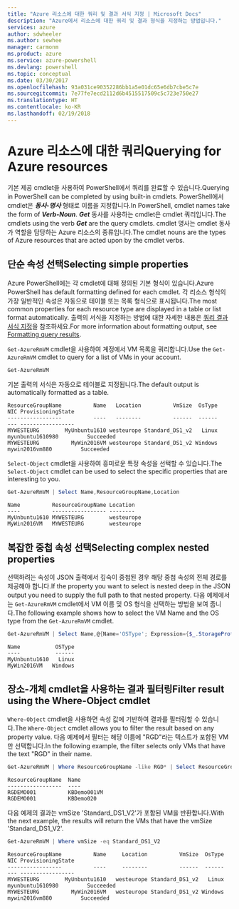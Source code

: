 ```yaml
---
title: "Azure 리소스에 대한 쿼리 및 결과 서식 지정 | Microsoft Docs"
description: "Azure에서 리소스에 대한 쿼리 및 결과 형식을 지정하는 방법입니다."
services: azure
author: sdwheeler
ms.author: sewhee
manager: carmonm
ms.product: azure
ms.service: azure-powershell
ms.devlang: powershell
ms.topic: conceptual
ms.date: 03/30/2017
ms.openlocfilehash: 93a031ce90352286bb1a5e01dc65e6db7cbe5c7e
ms.sourcegitcommit: 7e77fe7ecd2112d6b4515517509c5c723e750e27
ms.translationtype: HT
ms.contentlocale: ko-KR
ms.lasthandoff: 02/19/2018
---
```

# <a name="querying-for-azure-resources"></a><span data-ttu-id="264d9-103">Azure 리소스에 대한 쿼리</span><span class="sxs-lookup"><span data-stu-id="264d9-103">Querying for Azure resources</span></span>

<span data-ttu-id="264d9-104">기본 제공 cmdlet을 사용하여 PowerShell에서 쿼리를 완료할 수 있습니다.</span><span class="sxs-lookup"><span data-stu-id="264d9-104">Querying in PowerShell can be completed by using built-in cmdlets.</span></span> <span data-ttu-id="264d9-105">PowerShell에서 cmdlet은 **_동사-명사_** 형태로 이름을 지정합니다.</span><span class="sxs-lookup"><span data-stu-id="264d9-105">In PowerShell, cmdlet names take the form of **_Verb-Noun_**.</span></span> <span data-ttu-id="264d9-106">**_Get_** 동사를 사용하는 cmdlet은 cmdlet 쿼리입니다.</span><span class="sxs-lookup"><span data-stu-id="264d9-106">The cmdlets using the verb **_Get_** are the query cmdlets.</span></span> <span data-ttu-id="264d9-107">cmdlet 명사는 cmdlet 동사가 역할을 담당하는 Azure 리소스의 종류입니다.</span><span class="sxs-lookup"><span data-stu-id="264d9-107">The cmdlet nouns are the types of Azure resources that are acted upon by the cmdlet verbs.</span></span>


## <a name="selecting-simple-properties"></a><span data-ttu-id="264d9-108">단순 속성 선택</span><span class="sxs-lookup"><span data-stu-id="264d9-108">Selecting simple properties</span></span>

<span data-ttu-id="264d9-109">Azure PowerShell에는 각 cmdlet에 대해 정의된 기본 형식이 있습니다.</span><span class="sxs-lookup"><span data-stu-id="264d9-109">Azure PowerShell has default formatting defined for each cmdlet.</span></span> <span data-ttu-id="264d9-110">각 리소스 형식의 가장 일반적인 속성은 자동으로 테이블 또는 목록 형식으로 표시됩니다.</span><span class="sxs-lookup"><span data-stu-id="264d9-110">The most common properties for each resource type are displayed in a table or list format automatically.</span></span> <span data-ttu-id="264d9-111">출력의 서식을 지정하는 방법에 대한 자세한 내용은 [쿼리 결과 서식 지정](formatting-output.md)을 참조하세요.</span><span class="sxs-lookup"><span data-stu-id="264d9-111">For more information about formatting output, see [Formatting query results](formatting-output.md).</span></span>

<span data-ttu-id="264d9-112">`Get-AzureRmVM` cmdlet을 사용하여 계정에서 VM 목록을 쿼리합니다.</span><span class="sxs-lookup"><span data-stu-id="264d9-112">Use the `Get-AzureRmVM` cmdlet to query for a list of VMs in your account.</span></span>

```powershell
Get-AzureRmVM
```

<span data-ttu-id="264d9-113">기본 출력의 서식은 자동으로 테이블로 지정됩니다.</span><span class="sxs-lookup"><span data-stu-id="264d9-113">The default output is automatically formatted as a table.</span></span>

```
ResourceGroupName          Name   Location          VmSize  OsType              NIC ProvisioningState
-----------------          ----   --------          ------  ------              --- -----------------
MYWESTEURG        MyUnbuntu1610 westeurope Standard_DS1_v2   Linux myunbuntu1610980         Succeeded
MYWESTEURG          MyWin2016VM westeurope Standard_DS1_v2 Windows   mywin2016vm880         Succeeded
```

<span data-ttu-id="264d9-114">`Select-Object` cmdlet을 사용하여 흥미로운 특정 속성을 선택할 수 있습니다.</span><span class="sxs-lookup"><span data-stu-id="264d9-114">The `Select-Object` cmdlet can be used to select the specific properties that are interesting to you.</span></span>

```powershell
Get-AzureRmVM | Select Name,ResourceGroupName,Location
```

```
Name          ResourceGroupName Location
----          ----------------- --------
MyUnbuntu1610 MYWESTEURG        westeurope
MyWin2016VM   MYWESTEURG        westeurope
```

## <a name="selecting-complex-nested-properties"></a><span data-ttu-id="264d9-115">복잡한 중첩 속성 선택</span><span class="sxs-lookup"><span data-stu-id="264d9-115">Selecting complex nested properties</span></span>

<span data-ttu-id="264d9-116">선택하려는 속성이 JSON 출력에서 깊숙이 중첩된 경우 해당 중첩 속성의 전체 경로를 제공해야 합니다.</span><span class="sxs-lookup"><span data-stu-id="264d9-116">If the property you want to select is nested deep in the JSON output you need to supply the full path to that nested property.</span></span> <span data-ttu-id="264d9-117">다음 예제에서는 `Get-AzureRmVM` cmdlet에서 VM 이름 및 OS 형식을 선택하는 방법을 보여 줍니다.</span><span class="sxs-lookup"><span data-stu-id="264d9-117">The following example shows how to select the VM Name and the OS type from the `Get-AzureRmVM` cmdlet.</span></span>

```powershell
Get-AzureRmVM | Select Name,@{Name='OSType'; Expression={$_.StorageProfile.OSDisk.OSType}}
```

```
Name           OSType
----           ------
MyUnbuntu1610   Linux
MyWin2016VM   Windows
```

## <a name="filter-result-using-the-where-object-cmdlet"></a><span data-ttu-id="264d9-118">장소-개체 cmdlet을 사용하는 결과 필터링</span><span class="sxs-lookup"><span data-stu-id="264d9-118">Filter result using the Where-Object cmdlet</span></span>

<span data-ttu-id="264d9-119">`Where-Object` cmdlet을 사용하면 속성 값에 기반하여 결과를 필터링할 수 있습니다.</span><span class="sxs-lookup"><span data-stu-id="264d9-119">The `Where-Object` cmdlet allows you to filter the result based on any property value.</span></span> <span data-ttu-id="264d9-120">다음 예제에서 필터는 해당 이름에 "RGD"라는 텍스트가 포함된 VM만 선택합니다.</span><span class="sxs-lookup"><span data-stu-id="264d9-120">In the following example, the filter selects only VMs that have the text "RGD" in their name.</span></span>

```powershell
Get-AzureRmVM | Where ResourceGroupName -like RGD* | Select ResourceGroupName,Name
```

```
ResourceGroupName  Name
-----------------  ----
RGDEMO001          KBDemo001VM
RGDEMO001          KBDemo020
```

<span data-ttu-id="264d9-121">다음 예제의 결과는 vmSize 'Standard_DS1_V2'가 포함된 VM을 반환합니다.</span><span class="sxs-lookup"><span data-stu-id="264d9-121">With the next example, the results will return the VMs that have the vmSize 'Standard_DS1_V2'.</span></span>

```powershell
Get-AzureRmVM | Where vmSize -eq Standard_DS1_V2
```

```
ResourceGroupName          Name     Location          VmSize  OsType              NIC ProvisioningState
-----------------          ----     --------          ------  ------              --- -----------------
MYWESTEURG        MyUnbuntu1610   westeurope Standard_DS1_v2   Linux myunbuntu1610980         Succeeded
MYWESTEURG          MyWin2016VM   westeurope Standard_DS1_v2 Windows   mywin2016vm880         Succeeded
```
